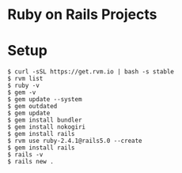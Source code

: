 # Ruby on Rails Projects

# Setup
``` $ curl -sSL https://get.rvm.io | bash -s stable ``` <br />
```$ rvm list ```<br /> 
``` $ ruby -v ```<br /> 
``` $ gem -v ```<br /> 
``` $ gem update --system ```<br /> 
``` $ gem outdated ```<br /> 
``` $ gem update ```<br /> 
``` $ gem install bundler ```<br /> 
``` $ gem install nokogiri  ```<br /> 
``` $ gem install rails ```<br /> 
``` $ rvm use ruby-2.4.1@rails5.0 --create ```<br /> 
``` $ gem install rails  ```<br />
``` $ rails -v ```<br /> 
``` $ rails new .  ```<br />


